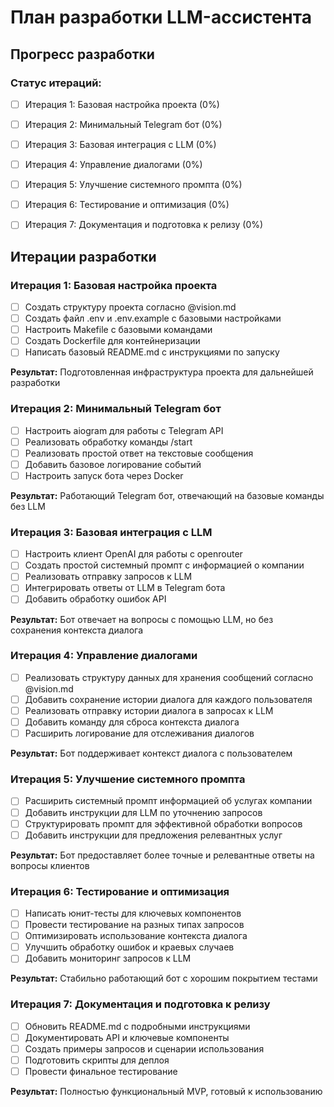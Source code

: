 # План разработки LLM-ассистента

## Прогресс разработки

### Статус итераций:

- [ ] Итерация 1: Базовая настройка проекта (0%)
- [ ] Итерация 2: Минимальный Telegram бот (0%)
- [ ] Итерация 3: Базовая интеграция с LLM (0%)
- [ ] Итерация 4: Управление диалогами (0%)
- [ ] Итерация 5: Улучшение системного промпта (0%)
- [ ] Итерация 6: Тестирование и оптимизация (0%)
- [ ] Итерация 7: Документация и подготовка к релизу (0%)


## Итерации разработки

### Итерация 1: Базовая настройка проекта

- [ ] Создать структуру проекта согласно @vision.md
- [ ] Создать файл .env и .env.example с базовыми настройками
- [ ] Настроить Makefile с базовыми командами
- [ ] Создать Dockerfile для контейнеризации
- [ ] Написать базовый README.md с инструкциями по запуску

**Результат:** Подготовленная инфраструктура проекта для дальнейшей разработки

### Итерация 2: Минимальный Telegram бот

- [ ] Настроить aiogram для работы с Telegram API
- [ ] Реализовать обработку команды /start
- [ ] Реализовать простой ответ на текстовые сообщения
- [ ] Добавить базовое логирование событий
- [ ] Настроить запуск бота через Docker

**Результат:** Работающий Telegram бот, отвечающий на базовые команды без LLM

### Итерация 3: Базовая интеграция с LLM

- [ ] Настроить клиент OpenAI для работы с openrouter
- [ ] Создать простой системный промпт с информацией о компании
- [ ] Реализовать отправку запросов к LLM
- [ ] Интегрировать ответы от LLM в Telegram бота
- [ ] Добавить обработку ошибок API

**Результат:** Бот отвечает на вопросы с помощью LLM, но без сохранения контекста диалога

### Итерация 4: Управление диалогами

- [ ] Реализовать структуру данных для хранения сообщений согласно @vision.md
- [ ] Добавить сохранение истории диалога для каждого пользователя
- [ ] Реализовать отправку истории диалога в запросах к LLM
- [ ] Добавить команду для сброса контекста диалога
- [ ] Расширить логирование для отслеживания диалогов

**Результат:** Бот поддерживает контекст диалога с пользователем

### Итерация 5: Улучшение системного промпта

- [ ] Расширить системный промпт информацией об услугах компании
- [ ] Добавить инструкции для LLM по уточнению запросов
- [ ] Структурировать промпт для эффективной обработки вопросов
- [ ] Добавить инструкции для предложения релевантных услуг

**Результат:** Бот предоставляет более точные и релевантные ответы на вопросы клиентов

### Итерация 6: Тестирование и оптимизация

- [ ] Написать юнит-тесты для ключевых компонентов
- [ ] Провести тестирование на разных типах запросов
- [ ] Оптимизировать использование контекста диалога
- [ ] Улучшить обработку ошибок и краевых случаев
- [ ] Добавить мониторинг запросов к LLM

**Результат:** Стабильно работающий бот с хорошим покрытием тестами

### Итерация 7: Документация и подготовка к релизу

- [ ] Обновить README.md с подробными инструкциями
- [ ] Документировать API и ключевые компоненты
- [ ] Создать примеры запросов и сценарии использования
- [ ] Подготовить скрипты для деплоя
- [ ] Провести финальное тестирование

**Результат:** Полностью функциональный MVP, готовый к использованию 